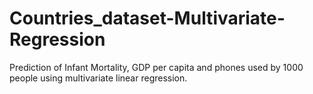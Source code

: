 # Countries_dataset-Multivariate-Regression
Prediction of Infant Mortality, GDP per capita and phones used by 1000 people using multivariate linear regression.
